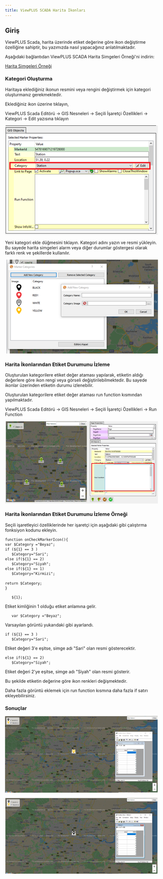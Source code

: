 ```yaml
---
title: ViewPLUS SCADA Harita İkonları 
---
```


## Giriş

ViewPLUS Scada, harita üzerinde etiket değerine göre ikon değiştirme özelliğine sahiptir, bu yazımızda nasıl yapacağınız anlatılmaktadır.

Aşağıdaki bağlantıdan ViewPLUS SCADA Harita Simgeleri Örneği'ni indirin:

[Harita Simgeleri Örneği](http://www.mikrodev.com/downloads/documentation/MapIcon_Example.zip)

### Kategori Oluşturma

Haritaya eklediğiniz ikonun resmini veya rengini değiştirmek için kategori oluşturmanız gerekmektedir.

Eklediğiniz ikon üzerine tıklayın,

ViewPLUS Scada Editörü -> GIS Nesneleri -> Seçili İşaretçi Özellikleri -> Kategori -> Edit yazısına tıklayın

<center>

![mapicon1](/img/mapicon1.png)

</center>

Yeni kategori ekle düğmesini tıklayın. Kategori adını yazın ve resmi yükleyin. Bu sayede harita simgeleri alarm veya diğer durumlar göstergesi olarak farklı renk ve şekillerde kullanılır.

<center>

![mapicon2](/img/mapicon2.png)

</center>

### Harita İkonlarından Etiket Durumunu İzleme

Oluşturulan kategorilere etiket değer ataması yapılarak, etiketin aldığı değerlere göre ikon rengi veya görseli değiştirilebilmektedir. Bu sayede ikonlar üzerinden etiketin durumu izlenebilir.

Oluşturulan kategorilere etiket değer ataması run function kısmından yapılmaktadır.

ViewPLUS Scada Editörü -> GIS Nesneleri -> Seçili İşaretçi Özellikleri -> Run Function

<center>

![mapicon3](/img/mapicon3.png)

</center>

### Harita İkonlarından Etiket Durumunu İzleme Örneği

Seçili işaretleyici özelliklerinde her işaretçi için aşağıdaki gibi çalıştırma fonksiyon kodunu ekleyin.

```
function onCheckMarkerIcon(){
var $Category ="Beyaz";			
if (${1} == 3 )
   $Category="Sari"; 			
else if(${1} == 2)
   $Category="Siyah";
else if(${1} == 1)
   $Category="Kirmizi";

return $Category;
}
```

```
   ${1};
```
Etiket kimliğinin 1 olduğu etiket anlamına gelir.

```
   var $Category ="Beyaz";
```
Varsayılan görüntü yukarıdaki gibi ayarlandı.

```
if (${1} == 3 )
   $Category="Sari"; 
```
Etiket değeri 3'e eşitse, simge adı "Sari" olan resmi gösterecektir.

```
else if(${1} == 2)
   $Category="Siyah";
```
Etiket değeri 2'ye eşitse, simge adı "Siyah" olan resmi gösterir.

Bu şekilde etiketin değerine göre ikon renkleri değişmektedir.

Daha fazla görüntü eklemek için run function kısmına daha fazla if satırı ekleyebilirsiniz.

### Sonuçlar

<center>

![mapicon4](/img/mapicon4.png)

</center>
<center>

![mapicon5](/img/mapicon5.png)

</center>

